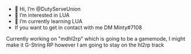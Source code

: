- 👋 Hi, I’m @DutyServeUnion
- 👀 I’m interested in LUA
- 🌱 I’m currently learning LUA
- If you want to get in contact with me DM Minty#7108

Currently working on "mdhl2rp" which is going to be a gamemode, I might make it G-String RP however I am going to stay on the hl2rp track

<!---
DutyServeUnion/DutyServeUnion is a ✨ special ✨ repository because its `README.md` (this file) appears on your GitHub profile.
You can click the Preview link to take a look at your changes.
--->
